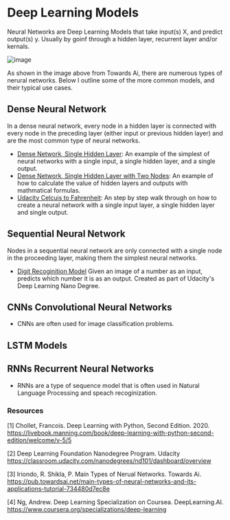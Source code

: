 # Deep Learning Models  

Neural Networks are Deep Learning Models that take input(s) X, and predict output(s) y. Usually by goinf through a hidden layer, recurrent layer and/or kernals. 

![image](https://user-images.githubusercontent.com/28680575/112912942-bb959980-90c6-11eb-8914-963fb6160ff4.png)

As shown in the image above from Towards Ai, there are numerous types of nerural networks. Below I outline some of the more common models, and their typical use cases.  

## Dense Neural Network
In a dense neural network, every node in a hidden layer is connected with every node in the preceding layer (either input or previous hidden layer) and are the most common type of neural networks.  

- [Dense Network, Single Hidden Layer](https://github.com/ajpiter/PythonProTips/blob/master/DeepLearning/Dense_Network_Single_Hidden_Layer.ipynb): An example of the simplest of neural networks with a single input, a single hidden layer, and a single output. 
- [Dense Network, Single Hidden Layer with Two Nodes](https://github.com/ajpiter/PythonProTips/blob/master/DeepLearning/Dense_Network,_Hidden_Layer_with_Two_Nodes.ipynb): An example of how to calculate the value of hidden layers and outputs with mathmatical formulas. 
- [Udacity Celcuis to Fahrenheit](https://colab.research.google.com/github/tensorflow/examples/blob/master/courses/udacity_intro_to_tensorflow_for_deep_learning/l02c01_celsius_to_fahrenheit.ipynb): An step by step walk through on how to create a neural network with a single input layer, a single hidden layer and single output.  

## Sequential Neural Network 
Nodes in a sequential neural network are only connected with a single node in the proceeding layer, making them the simplest neural networks. 
- [Digit Recoginition Model](https://github.com/ajpiter/PythonProTips/blob/master/DeepLearning/DigitRegonitionModel.py) Given an image of a number as an input, predicts which number it is as an output. Created as part of Udacity's Deep Learning Nano Degree. 

## CNNs Convolutional Neural Networks 
- CNNs are often used for image classification problems. 

## LSTM Models 

## RNNs Recurrent Neural Networks 
- RNNs are a type of sequence model that is often used in Natural Language Processing and speach recoginization. 


### Resources 
[1] Chollet, Francois. Deep Learning with Python, Second Edition. 2020. https://livebook.manning.com/book/deep-learning-with-python-second-edition/welcome/v-5/5

[2] Deep Learning Foundation Nanodegree Program. Udacity https://classroom.udacity.com/nanodegrees/nd101/dashboard/overview

[3] Iriondo, R. Shikla, P. Main Types of Nerual Networks. Towards Ai. https://pub.towardsai.net/main-types-of-neural-networks-and-its-applications-tutorial-734480d7ec8e

[4] Ng, Andrew. Deep Learning Specialization on Coursea. DeepLearning.AI. https://www.coursera.org/specializations/deep-learning

